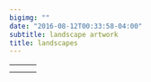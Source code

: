 ```yaml
---
bigimg: ""
date: "2016-08-12T00:33:58-04:00"
subtitle: landscape artwork
title: landscapes
---
```


<!--- 3x3 table --->



|       |   	|   	|
|:-:	|:-:	|:-:	|
|   	|   	|   	|
|   	|   	|   	|


<!--- Creating easy to read list with image links listed below --->

